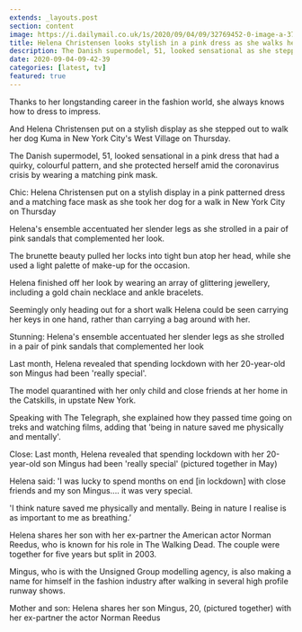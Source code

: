 ```yaml
---
extends: _layouts.post
section: content
image: https://i.dailymail.co.uk/1s/2020/09/04/09/32769452-0-image-a-37_1599207068512.jpg 
title: Helena Christensen looks stylish in a pink dress as she walks her dog 
description: The Danish supermodel, 51, looked sensational as she stepped out to walk her dog Kuma in New York Citys West Village on Thursday. 
date: 2020-09-04-09-42-39 
categories: [latest, tv] 
featured: true 
--- 
```

Thanks to her longstanding career in the fashion world, she always knows how to dress to impress.

And Helena Christensen put on a stylish display as she stepped out to walk her dog Kuma in New York City's West Village on Thursday.

The Danish supermodel, 51, looked sensational in a pink dress that had a quirky, colourful pattern, and she protected herself amid the coronavirus crisis by wearing a matching pink mask.

Chic: Helena Christensen put on a stylish display in a pink patterned dress and a matching face mask as she took her dog for a walk in New York City on Thursday

Helena's ensemble accentuated her slender legs as she strolled in a pair of pink sandals that complemented her look.

The brunette beauty pulled her locks into tight bun atop her head, while she used a light palette of make-up for the occasion.

Helena finished off her look by wearing an array of glittering jewellery, including a gold chain necklace and ankle bracelets. 

Seemingly only heading out for a short walk Helena could be seen carrying her keys in one hand, rather than carrying a bag around with her. 

Stunning: Helena's ensemble accentuated her slender legs as she strolled in a pair of pink sandals that complemented her look

Last month, Helena revealed that spending lockdown with her 20-year-old son Mingus had been 'really special'.

The model quarantined with her only child and close friends at her home in the Catskills, in upstate New York.

Speaking with The Telegraph, she explained how they passed time going on treks and watching films, adding that 'being in nature saved me physically and mentally'.

Close: Last month, Helena revealed that spending lockdown with her 20-year-old son Mingus had been 'really special' (pictured together in May)

Helena said: 'I was lucky to spend months on end [in lockdown] with close friends and my son Mingus.... it was very special.

'I think nature saved me physically and mentally. Being in nature I realise is as important to me as breathing.’  

Helena shares her son with her ex-partner the American actor Norman Reedus, who is known for his role in The Walking Dead. The couple were together for five years but split in 2003. 

Mingus, who is with the Unsigned Group modelling agency, is also making a name for himself in the fashion industry after walking in several high profile runway shows.

Mother and son: Helena shares her son Mingus, 20, (pictured together) with her ex-partner the actor Norman Reedus

